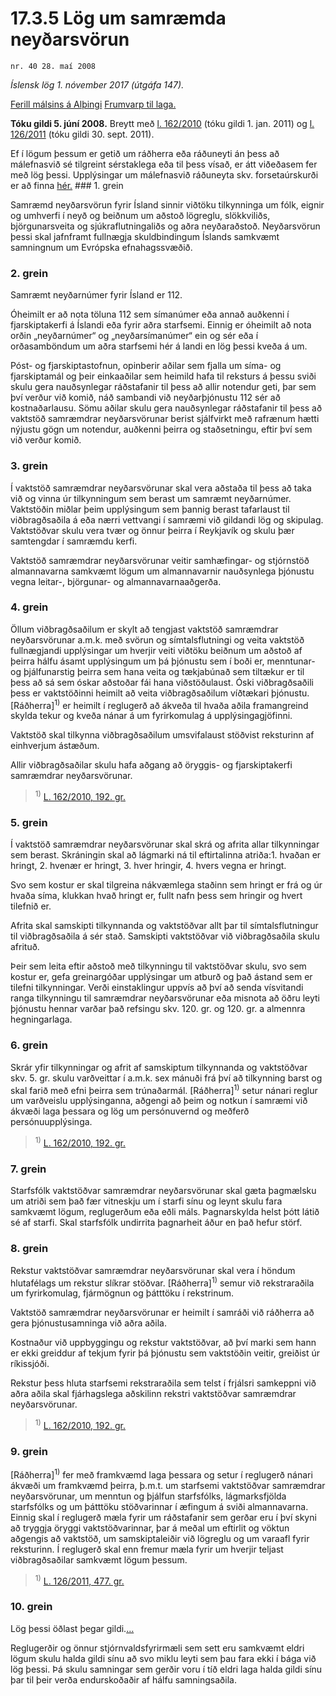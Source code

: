 # 17.3.5 Lög um samræmda neyðarsvörun

`nr. 40 28. maí 2008`

_Íslensk lög 1. nóvember 2017 (útgáfa 147)._

[Ferill málsins á Alþingi](https://www.althingi.is/thingstorf/thingmalalistar-eftir-thingum/ferill/?ltg=135&mnr=191)
[Frumvarp til laga.](https://www.althingi.is/altext/135/s/0205.html)

**Tóku gildi 5. júní 2008.**
Breytt með
[l. 162/2010](https://althingi.is/altext/stjt/2010.162.html) (tóku gildi 1. jan. 2011) og
[l. 126/2011](https://althingi.is/altext/stjt/2011.126.html) (tóku gildi 30. sept. 2011).

Ef í lögum þessum er getið um ráðherra eða ráðuneyti án þess að málefnasvið sé tilgreint sérstaklega eða til þess vísað, er átt viðeðasem fer með lög þessi. Upplýsingar um málefnasvið ráðuneyta skv. forsetaúrskurði er að finna [hér.](2017015.md) ### 1. grein



Samræmd neyðarsvörun fyrir Ísland sinnir viðtöku tilkynninga um fólk, eignir og umhverfi í neyð og beiðnum um aðstoð lögreglu, slökkviliðs, björgunarsveita og sjúkraflutningaliðs og aðra neyðaraðstoð. Neyðarsvörun þessi skal jafnframt fullnægja skuldbindingum Íslands samkvæmt samningnum um Evrópska efnahagssvæðið.

### 2. grein



Samræmt neyðarnúmer fyrir Ísland er 112.

Óheimilt er að nota töluna 112 sem símanúmer eða annað auðkenni í fjarskiptakerfi á Íslandi eða fyrir aðra starfsemi. Einnig er óheimilt að nota orðin „neyðarnúmer“ og „neyðarsímanúmer“ ein og sér eða í orðasamböndum um aðra starfsemi hér á landi en lög þessi kveða á um.

Póst- og fjarskiptastofnun, opinberir aðilar sem fjalla um síma- og fjarskiptamál og þeir einkaaðilar sem heimild hafa til reksturs á þessu sviði skulu gera nauðsynlegar ráðstafanir til þess að allir notendur geti, þar sem því verður við komið, náð sambandi við neyðarþjónustu 112 sér að kostnaðarlausu. Sömu aðilar skulu gera nauðsynlegar ráðstafanir til þess að vaktstöð samræmdrar neyðarsvörunar berist sjálfvirkt með rafrænum hætti nýjustu gögn um notendur, auðkenni þeirra og staðsetningu, eftir því sem við verður komið.

### 3. grein



Í vaktstöð samræmdrar neyðarsvörunar skal vera aðstaða til þess að taka við og vinna úr tilkynningum sem berast um samræmt neyðarnúmer. Vaktstöðin miðlar þeim upplýsingum sem þannig berast tafarlaust til viðbragðsaðila á eða nærri vettvangi í samræmi við gildandi lög og skipulag. Vaktstöðvar skulu vera tvær og önnur þeirra í Reykjavík og skulu þær samtengdar í samræmdu kerfi.

Vaktstöð samræmdrar neyðarsvörunar veitir samhæfingar- og stjórnstöð almannavarna samkvæmt lögum um almannavarnir nauðsynlega þjónustu vegna leitar-, björgunar- og almannavarnaaðgerða.

### 4. grein



Öllum viðbragðsaðilum er skylt að tengjast vaktstöð samræmdrar neyðarsvörunar a.m.k. með svörun og símtalsflutningi og veita vaktstöð fullnægjandi upplýsingar um hverjir veiti viðtöku beiðnum um aðstoð af þeirra hálfu ásamt upplýsingum um þá þjónustu sem í boði er, menntunar- og þjálfunarstig þeirra sem hana veita og tækjabúnað sem tiltækur er til þess að sá sem óskar aðstoðar fái hana viðstöðulaust. Óski viðbragðsaðili þess er vaktstöðinni heimilt að veita viðbragðsaðilum víðtækari þjónustu. [Ráðherra]<sup>1)</sup> er heimilt í reglugerð að ákveða til hvaða aðila framangreind skylda tekur og kveða nánar á um fyrirkomulag á upplýsingagjöfinni.

Vaktstöð skal tilkynna viðbragðsaðilum umsvifalaust stöðvist reksturinn af einhverjum ástæðum.

Allir viðbragðsaðilar skulu hafa aðgang að öryggis- og fjarskiptakerfi samræmdrar neyðarsvörunar.

> <sup>1)</sup> [L. 162/2010, 192. gr.](https://althingi.is/altext/stjt/2010.162.html)

### 5. grein



Í vaktstöð samræmdrar neyðarsvörunar skal skrá og afrita allar tilkynningar sem berast. Skráningin skal að lágmarki ná til eftirtalinna atriða:1. hvaðan er hringt,
2. hvenær er hringt,
3. hver hringir,
4. hvers vegna er hringt.

Svo sem kostur er skal tilgreina nákvæmlega staðinn sem hringt er frá og úr hvaða síma, klukkan hvað hringt er, fullt nafn þess sem hringir og hvert tilefnið er.

Afrita skal samskipti tilkynnanda og vaktstöðvar allt þar til símtalsflutningur til viðbragðsaðila á sér stað. Samskipti vaktstöðvar við viðbragðsaðila skulu afrituð.

Þeir sem leita eftir aðstoð með tilkynningu til vaktstöðvar skulu, svo sem kostur er, gefa greinargóðar upplýsingar um atburð og það ástand sem er tilefni tilkynningar. Verði einstaklingur uppvís að því að senda vísvitandi ranga tilkynningu til samræmdrar neyðarsvörunar eða misnota að öðru leyti þjónustu hennar varðar það refsingu skv. 120. gr. og 120. gr. a almennra hegningarlaga.

### 6. grein



Skrár yfir tilkynningar og afrit af samskiptum tilkynnanda og vaktstöðvar skv. 5. gr. skulu varðveittar í a.m.k. sex mánuði frá því að tilkynning barst og skal farið með efni þeirra sem trúnaðarmál. [Ráðherra]<sup>1)</sup> setur nánari reglur um varðveislu upplýsinganna, aðgengi að þeim og notkun í samræmi við ákvæði laga þessara og lög um persónuvernd og meðferð persónuupplýsinga.

> <sup>1)</sup> [L. 162/2010, 192. gr.](https://althingi.is/altext/stjt/2010.162.html)

### 7. grein



Starfsfólk vaktstöðvar samræmdrar neyðarsvörunar skal gæta þagmælsku um atriði sem það fær vitneskju um í starfi sínu og leynt skulu fara samkvæmt lögum, reglugerðum eða eðli máls. Þagnarskylda helst þótt látið sé af starfi. Skal starfsfólk undirrita þagnarheit áður en það hefur störf.

### 8. grein



Rekstur vaktstöðvar samræmdrar neyðarsvörunar skal vera í höndum hlutafélags um rekstur slíkrar stöðvar. [Ráðherra]<sup>1)</sup> semur við rekstraraðila um fyrirkomulag, fjármögnun og þátttöku í rekstrinum.

Vaktstöð samræmdrar neyðarsvörunar er heimilt í samráði við ráðherra að gera þjónustusamninga við aðra aðila.

Kostnaður við uppbyggingu og rekstur vaktstöðvar, að því marki sem hann er ekki greiddur af tekjum fyrir þá þjónustu sem vaktstöðin veitir, greiðist úr ríkissjóði.

Rekstur þess hluta starfsemi rekstraraðila sem telst í frjálsri samkeppni við aðra aðila skal fjárhagslega aðskilinn rekstri vaktstöðvar samræmdrar neyðarsvörunar.

> <sup>1)</sup> [L. 162/2010, 192. gr.](https://althingi.is/altext/stjt/2010.162.html)

### 9. grein



[Ráðherra]<sup>1)</sup> fer með framkvæmd laga þessara og setur í reglugerð nánari ákvæði um framkvæmd þeirra, þ.m.t. um starfsemi vaktstöðvar samræmdrar neyðarsvörunar, um menntun og þjálfun starfsfólks, lágmarksfjölda starfsfólks og um þátttöku stöðvarinnar í æfingum á sviði almannavarna. Einnig skal í reglugerð mæla fyrir um ráðstafanir sem gerðar eru í því skyni að tryggja öryggi vaktstöðvarinnar, þar á meðal um eftirlit og vöktun aðgengis að vaktstöð, um samskiptaleiðir við lögreglu og um varaafl fyrir reksturinn. Í reglugerð skal enn fremur mæla fyrir um hverjir teljast viðbragðsaðilar samkvæmt lögum þessum.

> <sup>1)</sup> [L. 126/2011, 477. gr.](https://althingi.is/altext/stjt/2011.126.html)

### 10. grein



Lög þessi öðlast þegar gildi.[…](https://www.althingi.is/lagasafn/leidbeiningar/)

Reglugerðir og önnur stjórnvaldsfyrirmæli sem sett eru samkvæmt eldri lögum skulu halda gildi sínu að svo miklu leyti sem þau fara ekki í bága við lög þessi. Þá skulu samningar sem gerðir voru í tíð eldri laga halda gildi sínu þar til þeir verða endurskoðaðir af hálfu samningsaðila.
